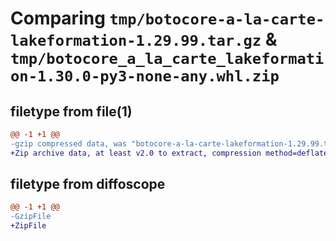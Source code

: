 # Comparing `tmp/botocore-a-la-carte-lakeformation-1.29.99.tar.gz` & `tmp/botocore_a_la_carte_lakeformation-1.30.0-py3-none-any.whl.zip`

## filetype from file(1)

```diff
@@ -1 +1 @@
-gzip compressed data, was "botocore-a-la-carte-lakeformation-1.29.99.tar", last modified: Sat Mar 25 01:22:51 2023, max compression
+Zip archive data, at least v2.0 to extract, compression method=deflate
```

## filetype from diffoscope

```diff
@@ -1 +1 @@
-GzipFile
+ZipFile
```

